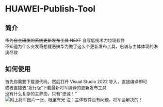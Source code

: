 # HUAWEI-Publish-Tool
## 简介
~~华为自主研发的系统更新发布工具 NEXT~~ 自写低技术力垃圾软件\
不知道为什么突发奇想就恶搞华为做了这么个更新发布工具，忠诚与主体体现的淋漓尽致

## 如何使用
首先你需要下载源代码，然后打开 Visual Studio 2022 导入，直接编译即可\
或者直接去“发行版”下载最新将军编译的更新发布工具\
没有什么复杂的主界面，只有“忠诚！”\
![附上将军图片一张，眼里有光](https://static.xiaoyuan151.top/14b015b5c5e438773500a5bd65845064.webp)
注：主体软件没有问题，将军会解决的！